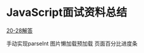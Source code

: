 # JavaScript面试资料总结




[20-28解答](https://blog.csdn.net/fj1247565817/article/details/99740263)


手动实现parseInt
图片懒加载预加载
页面百分比进度条



